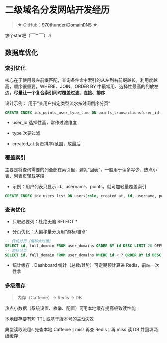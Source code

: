 # 二级域名分发网站开发经历

> ★ GitHub：[970thunder/DomainDNS](https://github.com/970thunder/DomainDNS) ★

求个star吧（￣︶￣）↗　

## 数据库优化

### 索引优化

核心在于使用最左前缀匹配，查询条件命中索引的从左到右前缀越长，利用度越高，顺序很重要，WHERE、JOIN、ORDER BY 中最常用、选择性最高的列放左边，**尽量让一个复合索引同时覆盖过滤、连接、排序**

设计示例： 用于“某用户指定类型流水按时间倒序分页”

```sql
CREATE INDEX idx_points_user_type_time ON points_transactions(user_id, type, created_at);
```

- user_id 选择性高，常作过滤维度

- type 次要过滤

- created_at 负责排序/范围，放最后

### 覆盖索引

主要是将查询需要的列全部在索引里，避免“回表”，一般用于读多写少、热点小表、列表页轻载字段

- 示例：用户列表只显示 id、username、points，就可加轻量覆盖索引

```sql
CREATE INDEX idx_users_list ON users(role, created_at, id, username, points);
```

### 查询优化

- 只取必要列：杜绝无脑 SELECT *

- 分页优化：大偏移量分页用“游标/锚点”

```sql
-- 传统分页（偏移大时慢）
SELECT id, full_domain FROM user_domains ORDER BY id DESC LIMIT 20 OFFSET 100000;
-- 游标分页
SELECT id, full_domain FROM user_domains WHERE id < ? ORDER BY id DESC LIMIT 20;
```

- 统计缓存：Dashboard 统计（总数/趋势）可定期预计算进 Redis，前端一次性拿

### 多级缓存

> 内存（Caffeine）→ Redis → DB

热点小数据（系统设置、枚举、配置）可用本地缓存提高极致读性能

本地缓存要有短 TTL 或基于版本号的主动失效

典型读取流程s 先查本地 Caffeine；miss 再查 Redis；再 miss 读 DB 并回填两级缓存